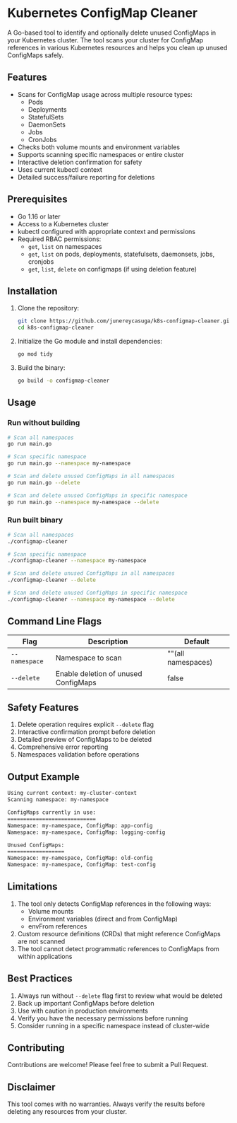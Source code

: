 # Kubernetes ConfigMap Cleaner

A Go-based tool to identify and optionally delete unused ConfigMaps in your Kubernetes cluster.
The tool scans your cluster for ConfigMap references in various Kubernetes resources and helps you clean up unused ConfigMaps safely.

## Features

- Scans for ConfigMap usage across multiple resource types:
    - Pods
    - Deployments
    - StatefulSets
    - DaemonSets
    - Jobs
    - CronJobs
- Checks both volume mounts and environment variables
- Supports scanning specific namespaces or entire cluster
- Interactive deletion confirmation for safety
- Uses current kubectl context
- Detailed success/failure reporting for deletions

## Prerequisites

- Go 1.16 or later
- Access to a Kubernetes cluster
- kubectl configured with appropriate context and permissions
- Required RBAC permissions:
    - `get`, `list` on namespaces
    - `get`, `list` on pods, deployments, statefulsets, daemonsets, jobs, cronjobs
    - `get`, `list`, `delete` on configmaps (if using deletion feature)

## Installation

1. Clone the repository:
    ```bash
    git clone https://github.com/junereycasuga/k8s-configmap-cleaner.git
    cd k8s-configmap-cleaner
    ```

2. Initialize the Go module and install dependencies:
    ```bash
    go mod tidy
    ```

3. Build the binary:
    ```bash
    go build -o configmap-cleaner
    ```

## Usage

### Run without building

```bash
# Scan all namespaces
go run main.go

# Scan specific namespace
go run main.go --namespace my-namespace

# Scan and delete unused ConfigMaps in all namespaces
go run main.go --delete

# Scan and delete unused ConfigMaps in specific namespace
go run main.go --namespace my-namespace --delete
```

### Run built binary

```bash
# Scan all namespaces
./configmap-cleaner

# Scan specific namespace
./configmap-cleaner --namespace my-namespace

# Scan and delete unused ConfigMaps in all namespaces
./configmap-cleaner --delete

# Scan and delete unused ConfigMaps in specific namespace
./configmap-cleaner --namespace my-namespace --delete
```

## Command Line Flags

| Flag | Description | Default |
|------|-------------|---------|
| `--namespace` | Namespace to scan | ""(all namespaces) |
| `--delete` | Enable deletion of unused ConfigMaps | false |

## Safety Features

1. Delete operation requires explicit `--delete` flag
2. Interactive confirmation prompt before deletion
3. Detailed preview of ConfigMaps to be deleted
4. Comprehensive error reporting
5. Namespaces validation before operations

## Output Example

```bash
Using current context: my-cluster-context
Scanning namespace: my-namespace

ConfigMaps currently in use:
============================
Namespace: my-namespace, ConfigMap: app-config
Namespace: my-namespace, ConfigMap: logging-config

Unused ConfigMaps:
==================
Namespace: my-namespace, ConfigMap: old-config
Namespace: my-namespace, ConfigMap: test-config
```

## Limitations

1. The tool only detects ConfigMap references in the following ways:
    - Volume mounts
    - Environment variables (direct and from ConfigMap)
    - envFrom references
2. Custom resource definitions (CRDs) that might reference ConfigMaps are not scanned
3. The tool cannot detect programmatic references to ConfigMaps from within applications

## Best Practices

1. Always run without `--delete` flag first to review what would be deleted
2. Back up important ConfigMaps before deletion
3. Use with caution in production environments
4. Verify you have the necessary permissions before running
5. Consider running in a specific namespace instead of cluster-wide

## Contributing

Contributions are welcome! Please feel free to submit a Pull Request.

## Disclaimer

This tool comes with no warranties. Always verify the results before deleting any resources from your cluster.
